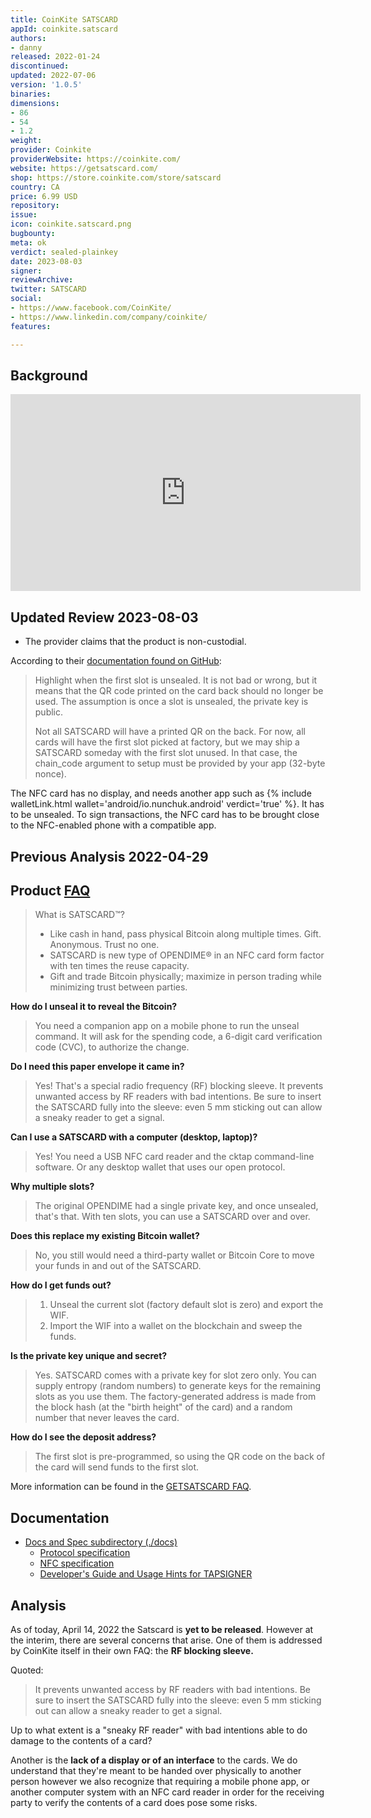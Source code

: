 ```yaml
---
title: CoinKite SATSCARD
appId: coinkite.satscard
authors:
- danny
released: 2022-01-24
discontinued: 
updated: 2022-07-06
version: '1.0.5'
binaries: 
dimensions:
- 86
- 54
- 1.2
weight: 
provider: Coinkite
providerWebsite: https://coinkite.com/
website: https://getsatscard.com/
shop: https://store.coinkite.com/store/satscard
country: CA
price: 6.99 USD
repository: 
issue: 
icon: coinkite.satscard.png
bugbounty: 
meta: ok
verdict: sealed-plainkey
date: 2023-08-03
signer: 
reviewArchive: 
twitter: SATSCARD
social:
- https://www.facebook.com/CoinKite/
- https://www.linkedin.com/company/coinkite/
features: 

---
```


## Background 

<iframe width="560" height="315" src="https://www.youtube.com/embed/h-hJz9hZgLQ" title="YouTube video player" frameborder="0" allow="accelerometer; autoplay; clipboard-write; encrypted-media; gyroscope; picture-in-picture; web-share" allowfullscreen></iframe>

## Updated Review 2023-08-03

- The provider claims that the product is non-custodial.

According to their [documentation found on GitHub](https://github.com/coinkite/coinkite-tap-proto/blob/master/docs/best-practices.md):

  > Highlight when the first slot is unsealed. It is not bad or wrong, but it means that the QR code printed on the card back should no longer be used. The assumption is once a slot is unsealed, the private key is public.
  >
  > Not all SATSCARD will have a printed QR on the back. For now, all cards will have the first slot picked at factory, but we may ship a SATSCARD someday with the first slot unused. In that case, the chain_code argument to setup must be provided by your app (32-byte nonce).

The NFC card has no display, and needs another app such as {% include walletLink.html wallet='android/io.nunchuk.android' verdict='true' %}. It has to be unsealed. To sign transactions, the NFC card has to be brought close to the NFC-enabled phone with a compatible app. 

## Previous Analysis 2022-04-29

## Product [FAQ](https://getsatscard.com/faq)

> What is SATSCARD™?<br />
> - Like cash in hand, pass physical Bitcoin along multiple times. Gift. Anonymous. Trust no one.
> - SATSCARD is new type of OPENDIME® in an NFC card form factor with ten times the reuse capacity.
> - Gift and trade Bitcoin physically; maximize in person trading while minimizing trust between parties.

**How do I unseal it to reveal the Bitcoin?**
> You need a companion app on a mobile phone to run the unseal command. It will ask for the spending code, a 6-digit card verification code (CVC), to authorize the change.

**Do I need this paper envelope it came in?**
> Yes! That's a special radio frequency (RF) blocking sleeve. It prevents unwanted access by RF readers with bad intentions. Be sure to insert the SATSCARD fully into the sleeve: even 5 mm sticking out can allow a sneaky reader to get a signal.

**Can I use a SATSCARD with a computer (desktop, laptop)?**
> Yes! You need a USB NFC card reader and the cktap command-line software. Or any desktop wallet that uses our open protocol.

**Why multiple slots?**
> The original OPENDIME had a single private key, and once unsealed, that's that. With ten slots, you can use a SATSCARD over and over.

**Does this replace my existing Bitcoin wallet?**
> No, you still would need a third-party wallet or Bitcoin Core to move your funds in and out of the SATSCARD.

**How do I get funds out?**
> 1. Unseal the current slot (factory default slot is zero) and export the WIF.
> 2. Import the WIF into a wallet on the blockchain and sweep the funds.

**Is the private key unique and secret?**
> Yes. SATSCARD comes with a private key for slot zero only. You can supply entropy (random numbers) to generate keys for the remaining slots as you use them. The factory-generated address is made from the block hash (at the "birth height" of the card) and a random number that never leaves the card.

**How do I see the deposit address?**
> The first slot is pre-programmed, so using the QR code on the back of the card will send funds to the first slot.

More information can be found in the [GETSATSCARD FAQ](https://getsatscard.com/faq).

## Documentation 

- [Docs and Spec subdirectory (./docs)](https://github.com/coinkite/coinkite-tap-proto/blob/master/docs)
  - [Protocol specification](https://github.com/coinkite/coinkite-tap-proto/blob/master/docs/protocol.md)
  - [NFC specification](https://github.com/coinkite/coinkite-tap-proto/blob/master/docs/nfc-spec.md)
  - [Developer's Guide and Usage Hints for TAPSIGNER](https://github.com/coinkite/coinkite-tap-proto/blob/master/docs/tapsigner-hints.md)
 
## Analysis 

As of today, April 14, 2022 the Satscard is **yet to be released**. However at the interim, there are several concerns that arise. One of them is addressed by CoinKite itself in their own FAQ: the **RF blocking sleeve.** 

Quoted:

> It prevents unwanted access by RF readers with bad intentions. Be sure to insert the SATSCARD fully into the sleeve: even 5 mm sticking out can allow a sneaky reader to get a signal.

Up to what extent is a "sneaky RF reader" with bad intentions able to do damage to the contents of a card?  

Another is the **lack of a display or of an interface** to the cards. We do understand that they're meant to be handed over physically to another person however we also recognize that requiring a mobile phone app, or another computer system with an NFC card reader in order for the receiving party to verify the contents of a card does pose some risks. 